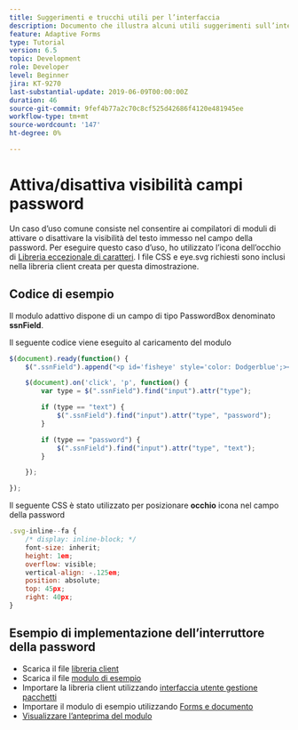 ```yaml
---
title: Suggerimenti e trucchi utili per l’interfaccia
description: Documento che illustra alcuni utili suggerimenti sull’interfaccia
feature: Adaptive Forms
type: Tutorial
version: 6.5
topic: Development
role: Developer
level: Beginner
jira: KT-9270
last-substantial-update: 2019-06-09T00:00:00Z
duration: 46
source-git-commit: 9fef4b77a2c70c8cf525d42686f4120e481945ee
workflow-type: tm+mt
source-wordcount: '147'
ht-degree: 0%

---
```


# Attiva/disattiva visibilità campi password

Un caso d’uso comune consiste nel consentire ai compilatori di moduli di attivare o disattivare la visibilità del testo immesso nel campo della password.
Per eseguire questo caso d’uso, ho utilizzato l’icona dell’occhio di [Libreria eccezionale di caratteri](https://fontawesome.com/). I file CSS e eye.svg richiesti sono inclusi nella libreria client creata per questa dimostrazione.


## Codice di esempio

Il modulo adattivo dispone di un campo di tipo PasswordBox denominato **ssnField**.

Il seguente codice viene eseguito al caricamento del modulo

```javascript
$(document).ready(function() {
    $(".ssnField").append("<p id='fisheye' style='color: Dodgerblue';><i class='fa fa-eye'></i></p>");

    $(document).on('click', 'p', function() {
        var type = $(".ssnField").find("input").attr("type");

        if (type == "text") {
            $(".ssnField").find("input").attr("type", "password");
        }

        if (type == "password") {
            $(".ssnField").find("input").attr("type", "text");
        }

    });

});
```

Il seguente CSS è stato utilizzato per posizionare **occhio** icona nel campo della password

```javascript
.svg-inline--fa {
    /* display: inline-block; */
    font-size: inherit;
    height: 1em;
    overflow: visible;
    vertical-align: -.125em;
    position: absolute;
    top: 45px;
    right: 40px;
}
```

## Esempio di implementazione dell’interruttore della password

* Scarica il file [libreria client](assets/simple-ui-tips.zip)
* Scarica il file [modulo di esempio](assets/simple-ui-tricks-form.zip)
* Importare la libreria client utilizzando [interfaccia utente gestione pacchetti](http://localhost:4502/crx/packmgr/index.jsp)
* Importare il modulo di esempio utilizzando [Forms e documento](http://localhost:4502/aem/forms.html/content/dam/formsanddocuments)
* [Visualizzare l’anteprima del modulo](http://localhost:4502/content/dam/formsanddocuments/simpleuitips/jcr:content?wcmmode=disabled)


